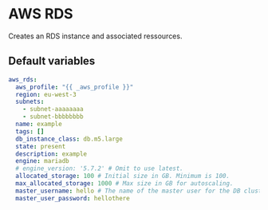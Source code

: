 # AWS RDS
Creates an RDS instance and associated ressources.
<!--TOC-->
<!--ENDTOC-->

<!--ROLEVARS-->
## Default variables
```yaml
aws_rds:
  aws_profile: "{{ _aws_profile }}"
  region: eu-west-3
  subnets:
    - subnet-aaaaaaaa
    - subnet-bbbbbbbb
  name: example
  tags: []
  db_instance_class: db.m5.large
  state: present
  description: example
  engine: mariadb
  # engine_version: '5.7.2' # Omit to use latest.
  allocated_storage: 100 # Initial size in GB. Minimum is 100.
  max_allocated_storage: 1000 # Max size in GB for autoscaling.
  master_username: hello # The name of the master user for the DB cluster. Must be 1-16 letters or numbers and begin with a letter.
  master_user_password: hellothere

```

<!--ENDROLEVARS-->
